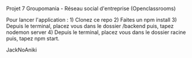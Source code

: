 Projet 7 Groupomania - Réseau social d'entreprise (Openclassrooms)

Pour lancer l'application : 
    1) Clonez ce repo
    2) Faites un npm install
    3) Depuis le terminal, placez vous dans le dossier /backend puis, tapez nodemon server
    4) Depuis le terminal, placez vous dans le dossier racine puis, tapez npm start. 

JackNoAniki